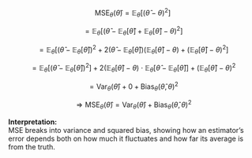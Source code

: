 $$
\text{MSE}_\theta(\hat{\theta}) = \mathbb{E}_\theta\left[ (\hat{\theta} - \theta)^2 \right]
$$

$$
= \mathbb{E}_\theta\left[ \left( \hat{\theta} - \mathbb{E}_\theta[\hat{\theta}] + \mathbb{E}_\theta[\hat{\theta}] - \theta \right)^2 \right]
$$

$$
= \mathbb{E}_\theta\left[ (\hat{\theta} - \mathbb{E}_\theta[\hat{\theta}])^2 + 2(\hat{\theta} - \mathbb{E}_\theta[\hat{\theta}])(\mathbb{E}_\theta[\hat{\theta}] - \theta) + (\mathbb{E}_\theta[\hat{\theta}] - \theta)^2 \right]
$$

$$
= \mathbb{E}_\theta\left[ (\hat{\theta} - \mathbb{E}_\theta[\hat{\theta}])^2 \right] + 2(\mathbb{E}_\theta[\hat{\theta}] - \theta) \cdot \mathbb{E}_\theta\left[ \hat{\theta} - \mathbb{E}_\theta[\hat{\theta}] \right] + (\mathbb{E}_\theta[\hat{\theta}] - \theta)^2
$$

$$
= \text{Var}_\theta(\hat{\theta}) + 0 + \text{Bias}_\theta(\hat{\theta}, \theta)^2
$$

$$
\Rightarrow \text{MSE}_\theta(\hat{\theta}) = \text{Var}_\theta(\hat{\theta}) + \text{Bias}_\theta(\hat{\theta}, \theta)^2
$$

**Interpretation:**  
MSE breaks into variance and squared bias, showing how an estimator’s error depends both on how much it fluctuates and how far its average is from the truth.
